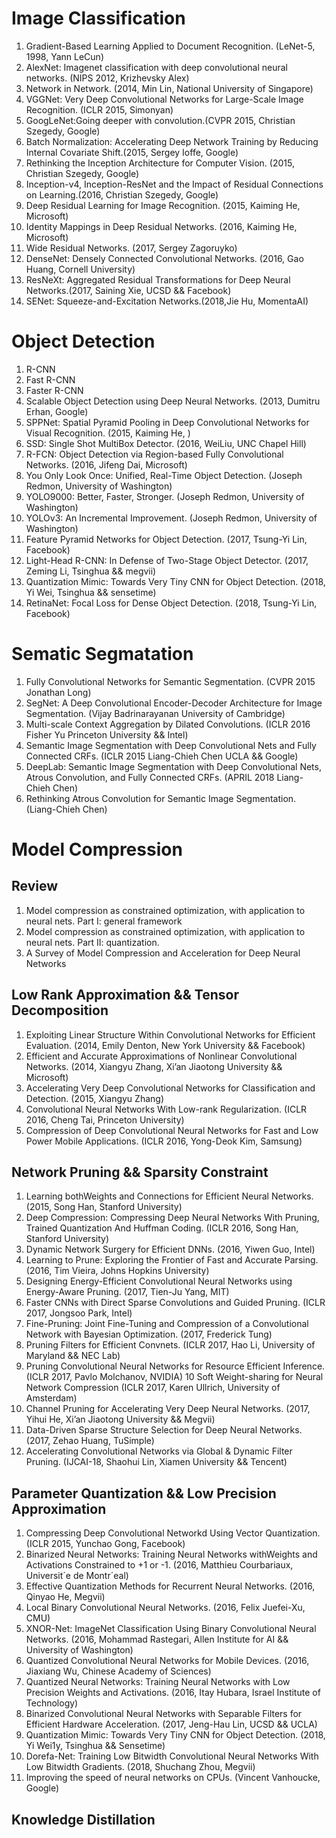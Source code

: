 # Image Classification
1. Gradient-Based Learning Applied to Document Recognition. (LeNet-5, 1998, Yann LeCun)
2. AlexNet: Imagenet classification with deep convolutional neural networks. (NIPS 2012, Krizhevsky Alex)
3. Network in Network. (2014, Min Lin, National University of Singapore)
4. VGGNet: Very Deep Convolutional Networks for Large-Scale Image Recognition. (ICLR 2015, Simonyan)
5. GoogLeNet:Going deeper with convolution.(CVPR 2015, Christian Szegedy, Google)
6. Batch Normalization: Accelerating Deep Network Training by Reducing Internal Covariate Shift.(2015, Sergey Ioffe, Google)
7. Rethinking the Inception Architecture for Computer Vision. (2015, Christian Szegedy, Google)
8. Inception-v4, Inception-ResNet and the Impact of Residual Connections on Learning.(2016, Christian Szegedy, Google)
9. Deep Residual Learning for Image Recognition. (2015, Kaiming He, Microsoft)
10. Identity Mappings in Deep Residual Networks. (2016, Kaiming He, Microsoft)
11. Wide Residual Networks. (2017, Sergey Zagoruyko)
12. DenseNet: Densely Connected Convolutional Networks. (2016, Gao Huang, Cornell University)
13. ResNeXt: Aggregated Residual Transformations for Deep Neural Networks.(2017, Saining Xie, UCSD && Facebook)
14. SENet: Squeeze-and-Excitation Networks.(2018,Jie Hu, MomentaAI)

# Object Detection
1. R-CNN
2. Fast R-CNN
3. Faster R-CNN
4. Scalable Object Detection using Deep Neural Networks. (2013, Dumitru Erhan, Google)
5. SPPNet: Spatial Pyramid Pooling in Deep Convolutional Networks for Visual Recognition. (2015, Kaiming He, )
6. SSD: Single Shot MultiBox Detector. (2016, WeiLiu, UNC Chapel Hill)
7. R-FCN: Object Detection via Region-based Fully Convolutional Networks. (2016, Jifeng Dai, Microsoft)
8. You Only Look Once: Unified, Real-Time Object Detection. (Joseph Redmon, University of Washington)
9. YOLO9000: Better, Faster, Stronger. (Joseph Redmon, University of Washington)
10. YOLOv3: An Incremental Improvement. (Joseph Redmon, University of Washington)
11. Feature Pyramid Networks for Object Detection. (2017, Tsung-Yi Lin, Facebook)
12. Light-Head R-CNN: In Defense of Two-Stage Object Detector. (2017, Zeming Li, Tsinghua && megvii)
13. Quantization Mimic: Towards Very Tiny CNN for Object Detection. (2018, Yi Wei, Tsinghua && sensetime)
14. RetinaNet: Focal Loss for Dense Object Detection. (2018, Tsung-Yi Lin, Facebook)

# Sematic Segmatation
1. Fully Convolutional Networks for Semantic Segmentation. (CVPR 2015 Jonathan Long)
2. SegNet: A Deep Convolutional Encoder-Decoder Architecture for Image Segmentation. (Vijay Badrinarayanan University of Cambridge)
3. Multi-scale Context Aggregation by Dilated Convolutions. (ICLR 2016 Fisher Yu Princeton University && Intel)
4. Semantic Image Segmentation with Deep Convolutional Nets and Fully Connected CRFs. (ICLR 2015 Liang-Chieh Chen UCLA && Google)
5. DeepLab: Semantic Image Segmentation with Deep Convolutional Nets, Atrous Convolution, and Fully Connected CRFs. (APRIL 2018 Liang-Chieh Chen)
6. Rethinking Atrous Convolution for Semantic Image Segmentation. (Liang-Chieh Chen)

# Model Compression
## Review
1. Model compression as constrained optimization, with application to neural nets. Part I: general framework
2. Model compression as constrained optimization, with application to neural nets. Part II: quantization.
3. A Survey of Model Compression and Acceleration for Deep Neural Networks
## Low Rank Approximation && Tensor Decomposition
1. Exploiting Linear Structure Within Convolutional Networks for Efficient Evaluation. (2014, Emily Denton, New York University && Facebook)
2. Efficient and Accurate Approximations of Nonlinear Convolutional Networks. (2014, Xiangyu Zhang, Xi’an Jiaotong University && Microsoft)
3. Accelerating Very Deep Convolutional Networks for Classification and Detection. (2015, Xiangyu Zhang)
4. Convolutional Neural Networks With Low-rank Regularization. (ICLR 2016, Cheng Tai, Princeton University)
5. Compression of Deep Convolutional Neural Networks for Fast and Low Power Mobile Applications. (ICLR 2016, Yong-Deok Kim, Samsung)
 
## Network Pruning && Sparsity Constraint
1. Learning bothWeights and Connections for Efficient Neural Networks. (2015, Song Han, Stanford University)
2. Deep Compression: Compressing Deep Neural Networks With Pruning, Trained Quantization And Huffman Coding. (ICLR 2016, Song Han, Stanford University)
3. Dynamic Network Surgery for Efficient DNNs. (2016, Yiwen Guo, Intel)
4. Learning to Prune: Exploring the Frontier of Fast and Accurate Parsing. (2016, Tim Vieira, Johns Hopkins University)
5. Designing Energy-Efficient Convolutional Neural Networks using Energy-Aware Pruning. (2017, Tien-Ju Yang, MIT)
6. Faster CNNs with Direct Sparse Convolutions and Guided Pruning. (ICLR 2017, Jongsoo Park, Intel)
7. Fine-Pruning: Joint Fine-Tuning and Compression of a Convolutional Network with Bayesian Optimization. (2017, Frederick Tung)
8. Pruning Filters for Efficient Convnets. (ICLR 2017, Hao Li, University of Maryland && NEC Lab)
9. Pruning Convolutional Neural Networks for Resource Efficient Inference. (ICLR 2017, Pavlo Molchanov, NVIDIA)
10 Soft Weight-sharing for Neural Network Compression (ICLR 2017, Karen Ullrich, University of Amsterdam)
11. Channel Pruning for Accelerating Very Deep Neural Networks. (2017, Yihui He, Xi’an Jiaotong University && Megvii)
12. Data-Driven Sparse Structure Selection for Deep Neural Networks. (2017, Zehao Huang, TuSimple)
13. Accelerating Convolutional Networks via Global & Dynamic Filter Pruning. (IJCAI-18, Shaohui Lin, Xiamen University && Tencent)

## Parameter Quantization && Low Precision Approximation
1. Compressing Deep Convolutional Networkd Using Vector Quantization. (ICLR 2015, Yunchao Gong, Facebook)
2. Binarized Neural Networks: Training Neural Networks withWeights and Activations Constrained to +1 or -1. (2016, Matthieu Courbariaux, Universit´e de Montr´eal)
3. Effective Quantization Methods for Recurrent Neural Networks. (2016, Qinyao He, Megvii)
4. Local Binary Convolutional Neural Networks. (2016, Felix Juefei-Xu, CMU)
5. XNOR-Net: ImageNet Classification Using Binary Convolutional Neural Networks. (2016, Mohammad Rastegari, Allen Institute for AI && University of Washington)
6. Quantized Convolutional Neural Networks for Mobile Devices. (2016, Jiaxiang Wu, Chinese Academy of Sciences)
7. Quantized Neural Networks: Training Neural Networks with Low Precision Weights and Activations. (2016, Itay Hubara, Israel Institute of Technology)
8. Binarized Convolutional Neural Networks with Separable Filters for Efficient Hardware Acceleration. (2017, Jeng-Hau Lin, UCSD && UCLA)
9. Quantization Mimic: Towards Very Tiny CNN for Object Detection. (2018, Yi Wei1y, Tsinghua && Sensetime)
10. Dorefa-Net: Training Low Bitwidth Convolutional Neural Networks With Low Bitwidth Gradients. (2018, Shuchang Zhou, Megvii)
11. Improving the speed of neural networks on CPUs. (Vincent Vanhoucke, Google)

## Knowledge Distillation
